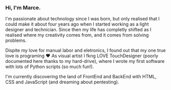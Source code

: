 ### Hi, I'm Marce.

I'm passionate about technology since I was born, but only realised that I could make it about four years ago when I started working as a light designer and technician. Since then my life has completly shifted as I realised where my creativity comes from, and it comes from solving problems. 

Dispite my love for manual labor and eletronics, I found out that my one true love is programing :heart: As visual artist I fkng LOVE TouchDesigner (poorly documented here thanks to my hard-drive), where I wrote my first software with lots of Python scripts (so much fun!).

I'm currently discovering the land of FrontEnd and BackEnd with HTML, CSS and JavaScript (and dreaming about pentesting).
